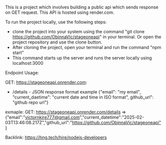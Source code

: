 This is a project which involves building a public api which sends response on GET request. 
This API is hosted using render.com. 

To run the project locally, use the following steps: 

* clone the project into your system using the command "git clone https://github.com/ObinnaVic/stageoneapi" in your terminal. Or open the project repository and use the clone button.
* After cloning the project, open your terminal and run the command "npm start"
* This command starts up the server and runs the server locally using localhost:3000

Endpoint Usage:

GET: https://stageoneapi.onrender.com:

* /details - JSON response format example {"email": "my email", "current_daetime": "current date and time in ISO format", github_url": "github repo url"}

exmaple: 
GET: https://stageoneapi.onrender.com/details 
=> {"email":"victornkire777@gmail.com","current_datetime":"2025-02-03T13:46:08.217Z","github_url":"https://github.com/ObinnaVic/stageoneapi"}

Backlink: https://hng.tech/hire/nodejs-developers
